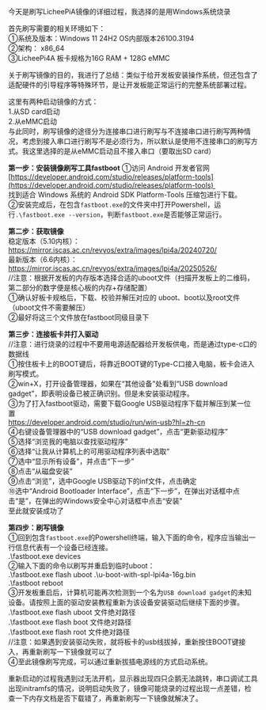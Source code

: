 今天是刷写LicheePiA镜像的详细过程，我选择的是用Windows系统烧录

首先刷写需要的相关环境如下：  
①系统及版本：Windows 11 24H2 OS内部版本26100.3194  
②架构： x86_64  
③LicheePi4A 板卡规格为16G RAM + 128G eMMC  

关于刷写镜像的目的，我进行了总结：类似于给开发板安装操作系统，但还包含了适配硬件的引导程序等特殊环节，是让开发板能正常运行的完整系统部署过程。

这里有两种启动镜像的方式：  
1.从SD card启动  
2.从eMMC启动  
与此同时，刷写镜像的途径分为连接串口进行刷写与不连接串口进行刷写两种情况，考虑到接入串口进行刷写不是必须行为，所以默认是使用不连接串口的刷写方式。我这里选择的是从eMMC启动且不接入串口（要取出SD card）

**第一步：安装镜像刷写工具fastboot**
①访问 Android 开发者官网  
[https://developer.android.com/studio/releases/platform-tools](https://developer.android.com/studio/releases/platform-tools)   
找到适合 Windows 系统的 Android SDK Platform-Tools 压缩包进行下载。  
②安装完成后，在包含`fastboot.exe`的文件夹中打开Powershell，运行`.\fastboot.exe --version`，判断`fastboot.exe`是否能够正常运行。

**第二步：获取镜像**  
稳定版本（5.10内核）：  
https://mirror.iscas.ac.cn/revyos/extra/images/lpi4a/20240720/  
最新版本（6.6内核）：  
https://mirror.iscas.ac.cn/revyos/extra/images/lpi4a/20250526/  
//注意：根据开发板的内存版本选择合适的uboot文件（扫描开发板上的二维码，第二部分的数字便是核心板的内存+存储配置）  
①确认好板卡规格后，下载、校验并解压对应的 uboot、boot以及root文件（uboot文件不需要解压）  
②最好将这三个文件放在fastboot同级目录下

**第三步：连接板卡并打入驱动**  
//注意：进行烧录的过程中不要用电源适配器给开发板供电，而是通过type-c口的数据线  
①按住板卡上的BOOT键后，将靠近BOOT键的Type-C口接入电脑，板卡会进入刷写模式。  
②win+X，打开设备管理器，如果在“其他设备”处看到“USB download gadget”，即表明设备已被正确识别。但是未安装驱动程序。  
③为了打入fastboot驱动，需要下载Google USB驱动程序下载并解压到某一位置  
https://developer.android.com/studio/run/win-usb?hl=zh-cn  
④右键设备管理器中的“USB download gadget”，点击“更新驱动程序”  
⑤选择“浏览我的电脑以查找驱动程序”  
⑥选择“让我从计算机上的可用驱动程序列表中选取”  
⑦选中“显示所有设备”，并点击“下一步”  
⑧点击“从磁盘安装”  
⑨点击“浏览”，选中Google USB驱动下的inf文件，点击确定  
⑩选中“Android Bootloader Interface”，点击“下一步”，在弹出对话框中点击“是”，在弹出的Windows安全中心对话框中点击“安装”  
至此就安装成功了  

**第四步：刷写镜像**  
①回到包含`fastboot.exe`的Powershell终端，输入下面的命令，程序应当输出一行信息代表有一个设备已经连接。  
 .\fastboot.exe devices  
②输入下面的命令以刷写并重启到临时uboot：  
.\fastboot.exe flash uboot .\u-boot-with-spl-lpi4a-16g.bin   
.\fastboot reboot  
③开发板重启后，计算机可能再次检测到一个名为`USB download gadget`的未知设备。请按照上面的驱动安装教程重新为该设备安装驱动后继续下面的步骤。  
.\fastboot.exe flash uboot 文件绝对路径  
.\fastboot.exe flash boot 文件绝对路径  
.\fastboot.exe flash root 文件绝对路径  
//注意：如果遇到安装驱动失败，就将板卡的usb线拔掉，重新按住BOOT键接入，再重新刷写一下镜像就可以了  
④至此镜像刷写完成，可以通过重新拔插电源线的方式启动系统。  

重新启动的过程我遇到过无法开机，显示器出现四只企鹅无法跳转，串口调试工具出现initramfs的情况，说明启动失败了，镜像可能烧录的过程出现一点差错，检查一下内存文档是否下载错了，再重新刷写一下镜像就解决了。